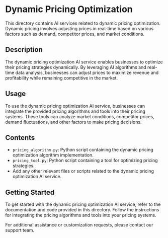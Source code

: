 # Dynamic Pricing Optimization

This directory contains AI services related to dynamic pricing optimization. Dynamic pricing involves adjusting prices in real-time based on various factors such as demand, competitor prices, and market conditions.

## Description

The dynamic pricing optimization AI service enables businesses to optimize their pricing strategies dynamically. By leveraging AI algorithms and real-time data analysis, businesses can adjust prices to maximize revenue and profitability while remaining competitive in the market.

## Usage

To use the dynamic pricing optimization AI service, businesses can integrate the provided pricing algorithms and tools into their pricing systems. These tools can analyze market conditions, competitor prices, demand fluctuations, and other factors to make pricing decisions.

## Contents

- `pricing_algorithm.py`: Python script containing the dynamic pricing optimization algorithm implementation.
- `pricing_tool.py`: Python script containing a tool for optimizing pricing strategies.
- Add any other relevant files or scripts related to the dynamic pricing optimization AI service.

## Getting Started

To get started with the dynamic pricing optimization AI service, refer to the documentation and code provided in this directory. Follow the instructions for integrating the pricing algorithms and tools into your pricing systems.

For additional assistance or customization requests, please contact our support team.

